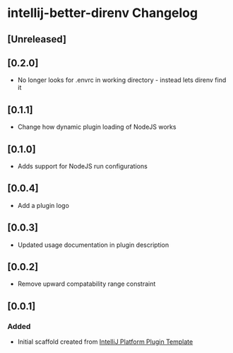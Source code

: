 <!-- Keep a Changelog guide -> https://keepachangelog.com -->

# intellij-better-direnv Changelog

## [Unreleased]

## [0.2.0]
- No longer looks for .envrc in working directory - instead lets direnv find it

## [0.1.1]
- Change how dynamic plugin loading of NodeJS works

## [0.1.0]
- Adds support for NodeJS run configurations

## [0.0.4]
- Add a plugin logo

## [0.0.3]
- Updated usage documentation in plugin description

## [0.0.2]
- Remove upward compatability range constraint

## [0.0.1]
### Added
- Initial scaffold created from [IntelliJ Platform Plugin Template](https://github.com/JetBrains/intellij-platform-plugin-template)
